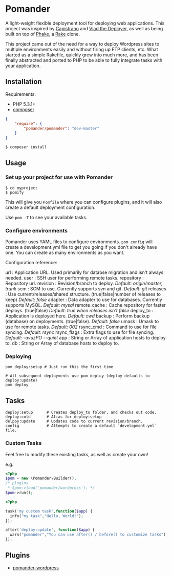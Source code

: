 Pomander
=======

A light-weight flexible deployment tool for deploying web applications. This project was inspired by [Capistrano](https://github.com/capistrano/capistrano) and [Vlad the Deployer](http://rubyhitsquad.com/Vlad_the_Deployer.html), as well as being built on top of [Phake](https://github.com/jaz303/phake), a [Rake](http://rake.rubyforge.org/) clone.

This project came out of the need for a way to deploy Wordpress sites to multiple environments easily and without firing up FTP clients, etc. What started as a simple Rakefile, quickly grew into much more, and has been finally abstracted and ported to PHP to be able to fully integrate tasks with your application.

Installation
------------

Requirements:

* PHP 5.3.1+
* [composer](http://getcomposer.org/)

```json
{
	"require": {
		"pomander/pomander": "dev-master"
	}
}
```

```
$ composer install
```

Usage
-----

### Set up your project for use with Pomander

    $ cd myproject
    $ pomify

This will give you `Pomfile` where you can configure plugins, and it will also create a default deployment configuration.
    
Use `pom -T` to see your available tasks.
    
### Configure environments

Pomander uses YAML files to configure environments. `pom config` will create a development.yml file to get you going if you don't already have one. You can create as many environments as you want.

Configuration reference:

url
: Application URL. Used primarily for databse migration and isn't always needed.
user
: SSH user for performing remote tasks.
repository
: Repository url.
revision
: Revision/branch to deploy. _Default: origin/master, trunk_
scm
: SCM to use. Currently supports svn and git. _Default: git_
releases
: Use current/releases/shared structure. (true|false|number of releases to keep) _Default: false_
adapter
: Data adapter to use for databases. Currently supports MySQL. _Default: mysql_
remote\_cache
: Cache repository for faster deploys. (true|false) _Default: true when releases isn't false_
deploy\_to
: Application is deployed here. _Default: cwd_
backup
: Perform backup (database) on deployments. (true|false). _Default: false_
umask
: Umask to use for remote tasks. _Default: 002_
rsync_cmd
: Command to use for file syncing. _Default: rsync_
rsync_flags
: Extra flags to use for file syncing. _Default: -avuzPO --quiet_
app
: String or Array of application hosts to deploy to.
db
: String or Array of database hosts to deploy to.

### Deploying

    pom deploy:setup # Just run this the first time
    
    # All subsequent deployments use pom deploy (deploy defaults to deploy:update)
    pom deploy

Tasks
-----

```
deploy:setup      # Creates deploy_to folder, and checks out code.
deploy:cold       # Alias for deploy:setup
delpoy:update     # Updates code to current revision/branch.
config            # Attempts to create a default `development.yml` file.
```

### Custom Tasks

Feel free to modify these existing tasks, as well as create your own!

e.g.

```php
<?php
$pom = new \Pomander\Builder();
/* plugins
 * $pom->load('pomander/wordpress'); */
$pom->run();
```

```php
<?php

task('my custom task',function($app) {
  info("my task","Hello, World!");
});

after('deploy:update', function($app) {
  warn("pomander","You can use after() / before() to customize tasks");
});
```

Plugins
-------

* [pomander-wordpress](https://github.com/tamagokun/pomander-wordpress)
